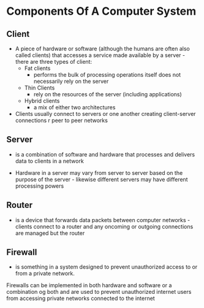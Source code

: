 <script type="text/javascript" async src="https://cdnjs.cloudflare.com/ajax/libs/mathjax/2.7.5/MathJax.js?config=TeX-MML-AM_CHTML"></script>
<script type="text/javascript" async src="https://cdnjs.cloudflare.com/ajax/libs/mathjax/2.7.5/MathJax.js?config=TeX-MML-AM_CHTML"></script>
<script type="text/javascript" async src="https://cdnjs.cloudflare.com/ajax/libs/mathjax/2.7.5/MathJax.js?config=TeX-MML-AM_CHTML"></script>
# Components Of A Computer System


## Client
 - A piece of hardware or software (although the humans are often also called clients) that accesses a service made available by a server - there are three types of client:
	 - Fat clients
		 - performs the bulk of processing operations itself does not necessarily rely on the server
	 - Thin Clients
		 - rely on the resources of the server (including applications)
	 - Hybrid clients
		 - a mix of either two architectures
 - Clients usually connect to servers or one another creating client-server connections r peer to peer networks

## Server

 - is a combination of software and hardware that processes and delivers data to clients in a network

 - Hardware in a server may vary from server to server based on the purpose of the server - likewise different servers may have different processing powers

## Router
 - is a device that forwards data packets between computer networks - clients connect to a router and any oncoming or outgoing connections are managed but the router

## Firewall
 - is something in a system designed to prevent unauthorized access to or from a  private network.

Firewalls can be implemented in both hardware and software or a combination og both and are used to prevent unauthorized internet users from accessing private networks connected to the internet


